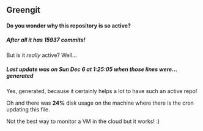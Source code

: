 ## Greengit

#### Do you wonder why this repository is so active?

##### After all it has 15937 commits!

But is it *really* active? Well...

##### Last update was on Sun Dec 6 at 1:25:05 when those lines were... generated

Yes, generated, because it certainly helps a lot to have such an active repo!

Oh and there was **24%** disk usage on the machine
where there is the cron updating this file.

Not the best way to monitor a VM in the cloud but it works! :)
